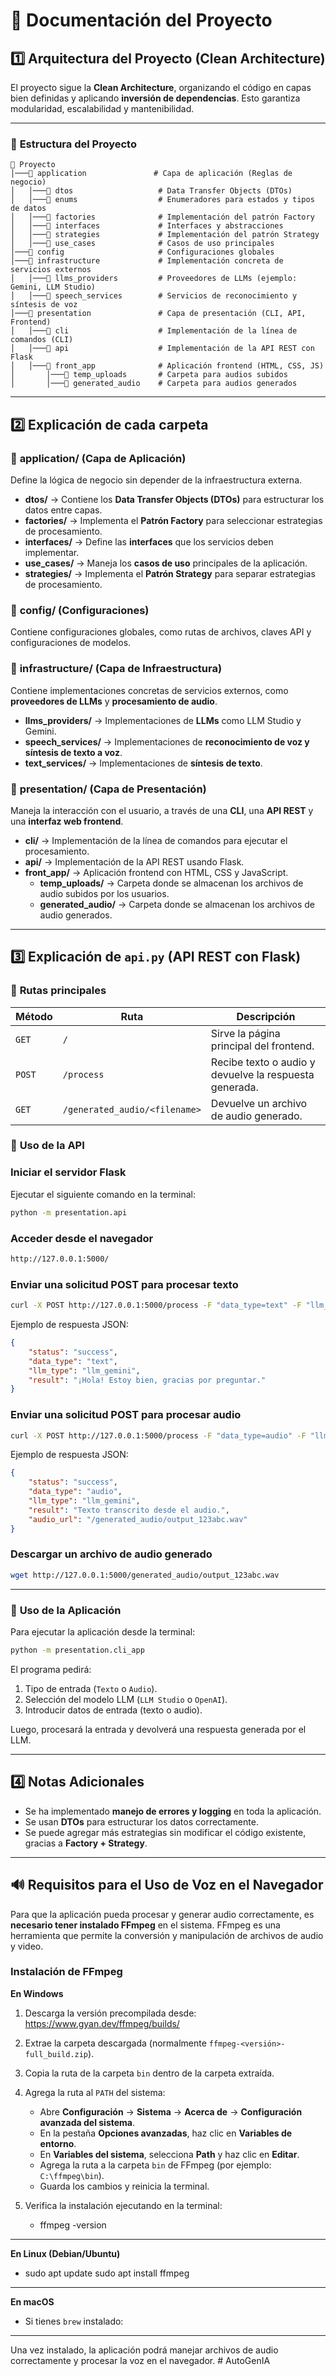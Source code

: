 # 📖 Documentación del Proyecto

## 1️⃣ Arquitectura del Proyecto (Clean Architecture)

El proyecto sigue la **Clean Architecture**, organizando el código en capas bien definidas y aplicando **inversión de dependencias**. Esto garantiza modularidad, escalabilidad y mantenibilidad.

---

### 📂 **Estructura del Proyecto**
```
📂 Proyecto
│───📂 application               # Capa de aplicación (Reglas de negocio)
│   │───📂 dtos                   # Data Transfer Objects (DTOs)
│   │───📂 enums                  # Enumeradores para estados y tipos de datos
│   │───📂 factories              # Implementación del patrón Factory
│   │───📂 interfaces             # Interfaces y abstracciones
│   │───📂 strategies             # Implementación del patrón Strategy
│   │───📂 use_cases              # Casos de uso principales
│───📂 config                     # Configuraciones globales
│───📂 infrastructure             # Implementación concreta de servicios externos
│   │───📂 llms_providers         # Proveedores de LLMs (ejemplo: Gemini, LLM Studio)
│   │───📂 speech_services        # Servicios de reconocimiento y síntesis de voz
│───📂 presentation               # Capa de presentación (CLI, API, Frontend)
│   │───📂 cli                    # Implementación de la línea de comandos (CLI)
│   │───📂 api                    # Implementación de la API REST con Flask
│   │───📂 front_app              # Aplicación frontend (HTML, CSS, JS)
│       │───📂 temp_uploads       # Carpeta para audios subidos
│       │───📂 generated_audio    # Carpeta para audios generados
```

---

## 2️⃣ Explicación de cada carpeta

### 📂 **application/** (Capa de Aplicación)
Define la lógica de negocio sin depender de la infraestructura externa.

- **dtos/** → Contiene los **Data Transfer Objects (DTOs)** para estructurar los datos entre capas.
- **factories/** → Implementa el **Patrón Factory** para seleccionar estrategias de procesamiento.
- **interfaces/** → Define las **interfaces** que los servicios deben implementar.
- **use_cases/** → Maneja los **casos de uso** principales de la aplicación.
- **strategies/** → Implementa el **Patrón Strategy** para separar estrategias de procesamiento.

### 📂 **config/** (Configuraciones)
Contiene configuraciones globales, como rutas de archivos, claves API y configuraciones de modelos.

### 📂 **infrastructure/** (Capa de Infraestructura)
Contiene implementaciones concretas de servicios externos, como **proveedores de LLMs** y **procesamiento de audio**.

- **llms_providers/** → Implementaciones de **LLMs** como LLM Studio y Gemini.
- **speech_services/** → Implementaciones de **reconocimiento de voz y síntesis de texto a voz**.
- **text_services/** → Implementaciones de **síntesis de texto**.

### 📂 **presentation/** (Capa de Presentación)
Maneja la interacción con el usuario, a través de una **CLI**, una **API REST** y una **interfaz web frontend**.

- **cli/** → Implementación de la línea de comandos para ejecutar el procesamiento.
- **api/** → Implementación de la API REST usando Flask.
- **front_app/** → Aplicación frontend con HTML, CSS y JavaScript.
    - **temp_uploads/** → Carpeta donde se almacenan los archivos de audio subidos por los usuarios.
    - **generated_audio/** → Carpeta donde se almacenan los archivos de audio generados.

---

## 3️⃣ Explicación de `api.py` (API REST con Flask)

### 📌 **Rutas principales**

| Método | Ruta | Descripción |
|--------|------|------------|
| `GET`  | `/`  | Sirve la página principal del frontend. |
| `POST` | `/process` | Recibe texto o audio y devuelve la respuesta generada. |
| `GET`  | `/generated_audio/<filename>` | Devuelve un archivo de audio generado. |

### 📌 **Uso de la API**

### **Iniciar el servidor Flask**  
Ejecutar el siguiente comando en la terminal:
```bash
python -m presentation.api
```

### **Acceder desde el navegador**  
```bash
http://127.0.0.1:5000/
```

### **Enviar una solicitud POST para procesar texto**  
```bash
curl -X POST http://127.0.0.1:5000/process -F "data_type=text" -F "llm_type=llm_gemini" -F "input_text=Hola, ¿cómo estás?"
```

Ejemplo de respuesta JSON:
```json
{
    "status": "success",
    "data_type": "text",
    "llm_type": "llm_gemini",
    "result": "¡Hola! Estoy bien, gracias por preguntar."
}
```

### **Enviar una solicitud POST para procesar audio**  
```bash
curl -X POST http://127.0.0.1:5000/process -F "data_type=audio" -F "llm_type=llm_gemini" -F "audio_file=@path/al/audio.wav"
```

Ejemplo de respuesta JSON:
```json
{
    "status": "success",
    "data_type": "audio",
    "llm_type": "llm_gemini",
    "result": "Texto transcrito desde el audio.",
    "audio_url": "/generated_audio/output_123abc.wav"
}
```

### **Descargar un archivo de audio generado**  
```bash
wget http://127.0.0.1:5000/generated_audio/output_123abc.wav
```

---

### 📌 **Uso de la Aplicación**

Para ejecutar la aplicación desde la terminal:

```bash
python -m presentation.cli_app
```

El programa pedirá:
1. Tipo de entrada (`Texto` o `Audio`).
2. Selección del modelo LLM (`LLM Studio` o `OpenAI`).
3. Introducir datos de entrada (texto o audio).

Luego, procesará la entrada y devolverá una respuesta generada por el LLM.

---

## 4️⃣ Notas Adicionales

- Se ha implementado **manejo de errores y logging** en toda la aplicación.
- Se usan **DTOs** para estructurar los datos correctamente.
- Se puede agregar más estrategias sin modificar el código existente, gracias a **Factory + Strategy**.

---

## 🔊 Requisitos para el Uso de Voz en el Navegador

Para que la aplicación pueda procesar y generar audio correctamente, es **necesario tener instalado FFmpeg** en el sistema. FFmpeg es una herramienta que permite la conversión y manipulación de archivos de audio y video.

### Instalación de FFmpeg

**En Windows**
1. Descarga la versión precompilada desde: https://www.gyan.dev/ffmpeg/builds/
2. Extrae la carpeta descargada (normalmente `ffmpeg-<versión>-full_build.zip`).
3. Copia la ruta de la carpeta `bin` dentro de la carpeta extraída.
4. Agrega la ruta al `PATH` del sistema:
   - Abre **Configuración** → **Sistema** → **Acerca de** → **Configuración avanzada del sistema**.
   - En la pestaña **Opciones avanzadas**, haz clic en **Variables de entorno**.
   - En **Variables del sistema**, selecciona **Path** y haz clic en **Editar**.
   - Agrega la ruta a la carpeta `bin` de FFmpeg (por ejemplo: `C:\ffmpeg\bin`).
   - Guarda los cambios y reinicia la terminal.

5. Verifica la instalación ejecutando en la terminal:
   - ffmpeg -version
---    
**En Linux (Debian/Ubuntu)**
   - sudo apt update sudo apt install ffmpeg
---   
**En macOS**
   - Si tienes `brew` instalado:
---   
Una vez instalado, la aplicación podrá manejar archivos de audio correctamente y procesar la voz en el navegador.
#   A u t o G e n I A 
 
 
